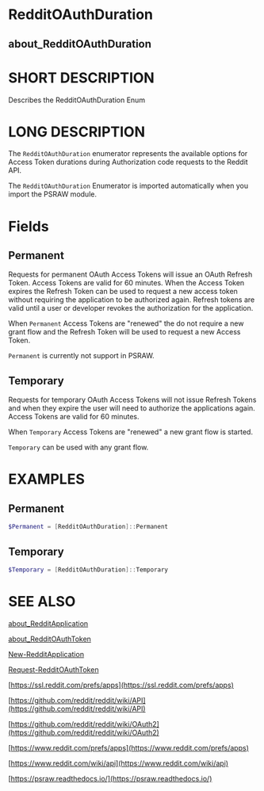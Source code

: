# RedditOAuthDuration
## about_RedditOAuthDuration

# SHORT DESCRIPTION
Describes the RedditOAuthDuration Enum

# LONG DESCRIPTION
The `RedditOAuthDuration` enumerator represents the available options for Access Token durations during Authorization code requests to the Reddit API.

The `RedditOAuthDuration` Enumerator is imported automatically when you import the PSRAW module.


# Fields
## Permanent
Requests for permanent OAuth Access Tokens will issue an OAuth Refresh Token. Access Tokens are valid for 60 minutes. When the Access Token expires the Refresh Token can be used to request a new access token without requiring the application to be authorized again. Refresh tokens are valid until a user or developer revokes the authorization for the application. 

When `Permanent` Access Tokens are "renewed" the do not require a new grant flow and the Refresh Token will be used to request a new Access Token.

`Permanent` is currently not support in PSRAW.

## Temporary
Requests for temporary OAuth Access Tokens will not issue Refresh Tokens and when they expire the user will need to authorize the applications again. Access Tokens are valid for 60 minutes. 

When `Temporary` Access Tokens are "renewed" a new grant flow is started.

`Temporary` can be used with any grant flow.

# EXAMPLES
## Permanent
```powershell
$Permanent = [RedditOAuthDuration]::Permanent
```

## Temporary
```powershell
$Temporary = [RedditOAuthDuration]::Temporary
```

# SEE ALSO

[about_RedditApplication](https://psraw.readthedocs.io/en/latest/Module/about_RedditApplication)

[about_RedditOAuthToken](https://psraw.readthedocs.io/en/latest/Module/about_RedditOAuthToken)

[New-RedditApplication](https://psraw.readthedocs.io/en/latest/Module/New-RedditApplication)

[Request-RedditOAuthToken](https://psraw.readthedocs.io/en/latest/Module/New-RedditApplication)

[https://ssl.reddit.com/prefs/apps](https://ssl.reddit.com/prefs/apps)

[https://github.com/reddit/reddit/wiki/API](https://github.com/reddit/reddit/wiki/API)

[https://github.com/reddit/reddit/wiki/OAuth2](https://github.com/reddit/reddit/wiki/OAuth2)

[https://www.reddit.com/prefs/apps](https://www.reddit.com/prefs/apps)

[https://www.reddit.com/wiki/api](https://www.reddit.com/wiki/api)

[https://psraw.readthedocs.io/](https://psraw.readthedocs.io/)
